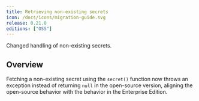```yaml
---
title: Retrieving non-existing secrets
icon: /docs/icons/migration-guide.svg
release: 0.21.0
editions: ["OSS"]
---
```


Changed handling of non-existing secrets.

## Overview

Fetching a non-existing secret using the `secret()` function now throws an exception instead of returning `null` in the open-source version, aligning the open-source behavior with the behavior in the Enterprise Edition.
